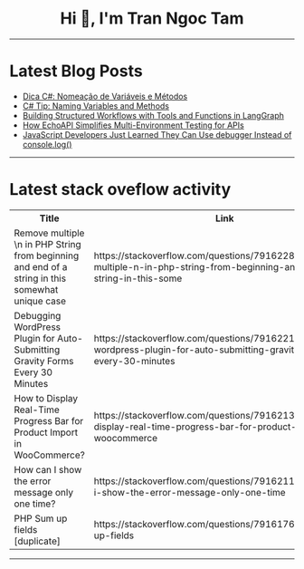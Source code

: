 <h1 align="center">Hi 👋, I'm Tran Ngoc Tam</h1>

---

# Latest Blog Posts 
<!-- BLOG-POST-LIST:START -->
- [Dica C#: Nomeação de Variáveis e Métodos](https://dev.to/juarezasjunior/dica-c-nomeacao-de-variaveis-e-metodos-11p0)
- [C# Tip: Naming Variables and Methods](https://dev.to/juarezasjunior/c-tip-naming-variables-and-methods-4hl8)
- [Building Structured Workflows with Tools and Functions in LangGraph](https://dev.to/airabbit/building-structured-workflows-with-tools-and-functions-in-langgraph-3l6j)
- [How EchoAPI Simplifies Multi-Environment Testing for APIs](https://dev.to/patrick_61cbc6392b72286f6/how-echoapi-simplifies-multi-environment-testing-for-apis-2c5p)
- [JavaScript Developers Just Learned They Can Use debugger Instead of console.log&lpar;&rpar;](https://dev.to/safdarali/javascript-developers-just-learned-they-can-use-debugger-instead-of-consolelog-4c61)
<!-- BLOG-POST-LIST:END -->

---

# Latest stack oveflow activity
<table>
  <tr><th>Title</th><th>Link</th></tr>
  <!-- STACKOVERFLOW:START --><tr><td>Remove multiple \n in PHP String from beginning and end of a string in this somewhat unique case</td><td>https://stackoverflow.com/questions/79162287/remove-multiple-n-in-php-string-from-beginning-and-end-of-a-string-in-this-some</td></tr><tr><td>Debugging WordPress Plugin for Auto-Submitting Gravity Forms Every 30 Minutes</td><td>https://stackoverflow.com/questions/79162217/debugging-wordpress-plugin-for-auto-submitting-gravity-forms-every-30-minutes</td></tr><tr><td>How to Display Real-Time Progress Bar for Product Import in WooCommerce?</td><td>https://stackoverflow.com/questions/79162135/how-to-display-real-time-progress-bar-for-product-import-in-woocommerce</td></tr><tr><td>How can I show the error message only one time?</td><td>https://stackoverflow.com/questions/79162110/how-can-i-show-the-error-message-only-one-time</td></tr><tr><td>PHP Sum up fields [duplicate]</td><td>https://stackoverflow.com/questions/79161767/php-sum-up-fields</td></tr><!-- STACKOVERFLOW:END -->
</table>

---


